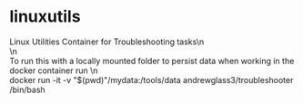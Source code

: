 # linuxutils
Linux Utilities Container for Troubleshooting tasks\n\
\n\
To run this with a locally mounted folder to persist data when working in the docker container run \n\
docker run -it -v "$(pwd)"/mydata:/tools/data andrewglass3/troubleshooter /bin/bash
